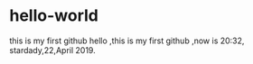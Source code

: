 # hello-world
this is my first github
hello ,this is my first github ,now is 20:32, stardady,22,April 2019.
